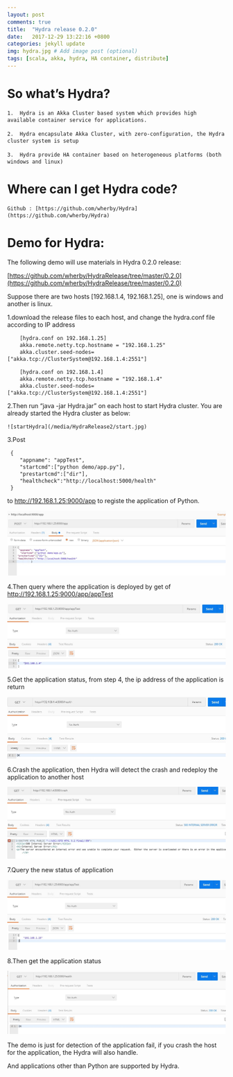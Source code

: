 ```yaml
---
layout: post
comments: true
title:  "Hydra release 0.2.0"
date:   2017-12-29 13:22:16 +0800
categories: jekyll update
img: hydra.jpg # Add image post (optional)
tags: [scala, akka, hydra, HA container, distribute]
---
```


# So what’s Hydra?

    1.  Hydra is an Akka Cluster based system which provides high available container service for applications.

    2.  Hydra encapsulate Akka Cluster, with zero-configuration, the Hydra cluster system is setup

    3.  Hydra provide HA container based on heterogeneous platforms (both windows and linux)

# Where can I get Hydra code?

    Github : [https://github.com/wherby/Hydra](https://github.com/wherby/Hydra)

# Demo for Hydra:

The following demo will use materials in Hydra 0.2.0 release: 

[https://github.com/wherby/HydraRelease/tree/master/0.2.0](https://github.com/wherby/HydraRelease/tree/master/0.2.0)

Suppose there are two hosts [192.168.1.4, 192.168.1.25], one is windows and another is linux.

1.download the release files to each host, and change the hydra.conf file according to IP address

```
    [hydra.conf on 192.168.1.25]
    akka.remote.netty.tcp.hostname = "192.168.1.25" 
    akka.cluster.seed-nodes=["akka.tcp://ClusterSystem@192.168.1.4:2551"]
```

```
    [hydra.conf on 192.168.1.4]
    akka.remote.netty.tcp.hostname = "192.168.1.4"
    akka.cluster.seed-nodes=["akka.tcp://ClusterSystem@192.168.1.4:2551"]
```

2.Then run “java -jar Hydra.jar” on each host to start Hydra cluster. You are already started the Hydra cluster as below:

    ![startHydra](/media/HydraRelease2/start.jpg)

3.Post 

```
 {
    "appname": "appTest",
    "startcmd":["python demo/app.py"],
    "prestartcmd":["dir"],
    "healthcheck":"http://localhost:5000/health"
 } 
```
to http://192.168.1.25:9000/app to registe the application of Python.

![register](/media/HydraRelease2/register.jpg)

4.Then query where the application is deployed by get of http://192.168.1.25:9000/app/appTest 

![query](/media/HydraRelease2/query.jpg)

5.Get the application status, from step 4, the ip address of the application is return

![health](/media/HydraRelease2/health.jpg)

6.Crash the application, then Hydra will detect the crash and redeploy the application to another host

![crash](/media/HydraRelease2/crash.jpg)

7.Query the new status of application

![requery](/media/HydraRelease2/requery.jpg)

8.Then get the application status 

![reget](/media/HydraRelease2/reget.jpg)


The demo is just for detection of the application fail, if you crash the host for the application, the Hydra will also handle.

And applications other than Python are supported by Hydra.  

[jekyll-docs]: https://jekyllrb.com/docs/home
[jekyll-gh]:   https://github.com/jekyll/jekyll
[jekyll-talk]: https://talk.jekyllrb.com/
